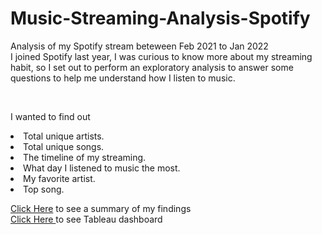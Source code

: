# Music-Streaming-Analysis-Spotify
<p> Analysis of my Spotify stream beteween Feb 2021 to Jan 2022 <br>
I joined Spotify last year, I was curious to know more about my streaming habit, so I set out to perform an exploratory analysis to answer some questions to help me understand how I listen to music.</P> <br>
 <p> 
    <ul">
          I wanted to find out
          <li>Total unique artists.</li>
          <li>Total unique songs.</li>
          <li>The timeline of my streaming.</li>
          <li>What day I listened to music the most.</li>
          <li>My favorite artist.</li>
          <li>Top song.</li>
 </ul>
  </p>
 <p>       
<a href="https://donbigi.github.io/Ucosibe/spotify.html" target="_blank">Click Here</a> to see a summary of my findings <br>
<a href="https://public.tableau.com/app/profile/uchechukwu.cos.ibe/viz/spotifyanalysis_16421777483760/Dashboard1?publish=yes" target="_blank">Click Here </a> to see Tableau dashboard
 <p>                                                                                                                                      
